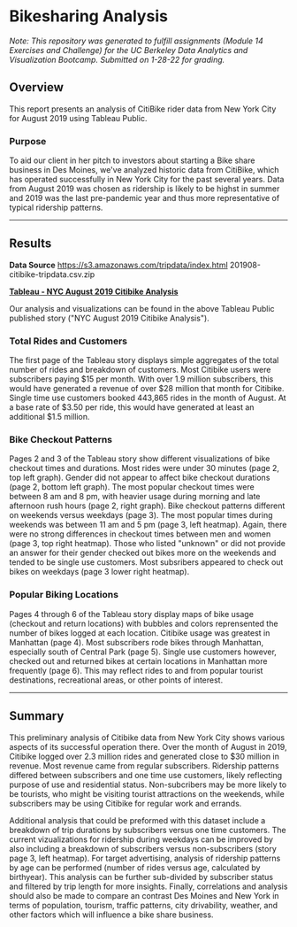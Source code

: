 # Bikesharing Analysis

*Note: This repository was generated to fulfill assignments (Module 14 Exercises and Challenge) for the UC Berkeley Data Analytics and Visualization Bootcamp. Submitted on 1-28-22 for grading.*


## Overview
This report presents an analysis of CitiBike rider data from New York City for August 2019 using Tableau Public. 

### Purpose
To aid our client in her pitch to investors about starting a Bike share business in Des Moines, we've analyzed historic data from CitiBike, which has operated successfully in New York City for the past several years. Data from August 2019 was chosen as ridership is likely to be highst in summer and 2019 was the last pre-pandemic year and thus more representative of typical ridership patterns. 

---
## Results

**Data Source**
https://s3.amazonaws.com/tripdata/index.html
201908-citibike-tripdata.csv.zip


**[Tableau - NYC August 2019 Citibike Analysis](https://public.tableau.com/app/profile/cindy.lai7570/viz/Module14ChallengeUCBDataBootcamp/NYCAugust2019CitibikeAnalysis?publish=yes)**


Our analysis and visualizations can be found in the above Tableau Public published story ("NYC August 2019 Citibike Analysis").



### Total Rides and Customers
The first page of the Tableau story displays simple aggregates of the total number of rides and breakdown of customers. Most Citibike users were subscribers paying $15 per month. With over 1.9 million subscribers, this would have generated a revenue of over $28 million that month for Citibike. Single time use customers booked 443,865 rides in the month of August. At a base rate of $3.50 per ride, this would have generated at least an additional $1.5 million. 


### Bike Checkout Patterns
Pages 2 and 3 of the Tableau story show different visualizations of bike checkout times and durations. Most rides were under 30 minutes (page 2, top left graph). Gender did not appear to affect bike checkout durations (page 2, bottom left graph). The most popular checkout times were between 8 am and 8 pm, with heavier usage during morning and late afternoon rush hours (page 2, right graph). Bike checkout patterns different on weekends versus weekdays (page 3). The most popular times during weekends was between 11 am and 5 pm (page 3, left heatmap). Again, there were no strong differences in checkout times between men and women (page 3, top right heatmap). Those who listed "unknown" or did not provide an answer for their gender checked out bikes more on the weekends and tended to be single use customers. Most subsribers appeared to check out bikes on weekdays (page 3 lower right heatmap). 


### Popular Biking Locations
Pages 4 through 6 of the Tableau story display maps of bike usage (checkout and return locations) with bubbles and colors reprensented the number of bikes logged at each location. Citibike usage was greatest in Manhattan (page 4). Most subscribers rode bikes through Manhattan, especially south of Central Park (page 5). Single use customers however, checked out and returned bikes at certain locations in Manhattan more frequently (page 6). This may reflect rides to and from popular tourist destinations, recreational areas, or other points of interest.  


---

## Summary

This preliminary analysis of Citibike data from New York City shows various aspects of its successful operation there. Over the month of August in 2019, Citibike logged over 2.3 million rides and generated close to $30 million in revenue. Most revenue came from regular subscribers. Ridership patterns differed between subscribers and one time use customers, likely reflecting purpose of use and residential status. Non-subcribers may be more likely to be tourists, who might be visiting tourist attractions on the weekends, while subscribers may be using Citibike for regular work and errands. 

Additional analysis that could be preformed with this dataset include a breakdown of trip durations by subscribers versus one time customers. The current vizualizations for ridership during weekdays can be improved by also including a breakdown of subscribers versus non-subscribers (story page 3, left heatmap). For target advertising, analysis of ridership patterns by age can be performed (number of rides versus age, calculated by birthyear). This analysis can be further sub-divided by subscriber status and filtered by trip length for more insights. Finally, correlations and analysis should also be made to compare an contrast Des Moines and New York in terms of population, tourism, traffic patterns, city drivability, weather, and other factors which will influence a bike share business.




